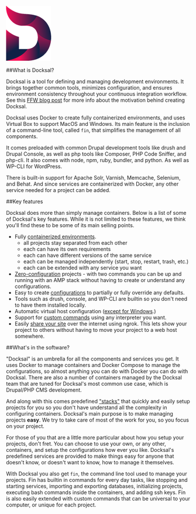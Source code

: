 ![Docksal](img/docksald.png)

##What is Docksal?

Docksal is a tool for defining and managing development environments. It brings together common tools, minimizes configuration, 
and ensures environment consistency throughout your continuous integration workflow. See this [FFW blog post](https://ffwagency.com/blog/announcing-docksal-docker-based-development-environment) for more info about 
the motivation behind creating Docksal.

Docksal uses Docker to create fully containerized environments, and uses Virtual Box to support MacOS and Windows. 
Its main feature is the inclusion of a command-line tool, called `fin`, that simplifies the management of all components.

It comes preloaded with common Drupal development tools like drush and Drupal Console, as well as php tools like Composer, 
PHP Code Sniffer, and php-cli. It also comes with node, npm, ruby, bundler, and python. As well as WP-CLI for WordPress.

There is built-in support for Apache Solr, Varnish, Memcache, Selenium, and Behat. And since services are containerized with Docker, 
any other service needed for a project can be added.

##Key features

Docksal does more than simply manage containers. Below is a list of some of Docksal's key features. While it is not
limited to these features, we think you'll find these to be some of its main selling points.

- Fully [containerized environments](/docksal-stack).
    - all projects stay separated from each other
    - each can have its own requirements
    - each can have different versions of the same service
    - each can be managed independently (start, stop, restart, trash, etc.)
    - each can be extended with any service you want
- [Zero-configuration](/project-customize/#zero-configuration) projects - with two commands you can be up and running with an AMP stack without
having to create or understand any configurations.
- Easy to create [configurations](/project-customize) to partially or fully override any defaults.
- Tools such as drush, console, and WP-CLI are builtin so you don't need to have them installed locally.
- Automatic virtual host configuration ([except for Windows](/multiple-projects/#windows).)
- Support for [custom commands](/custom-commands) using any interpreter you want.
- Easily [share your site](/public-access) over the internet using ngrok. This lets show your project to others without having to 
move your project to a web host somewhere.

##What's in the software?

"Docksal" is an umbrella for all the components and services you get. It uses Docker to manage containers and Docker Compose to
manage the configurations, so almost anything you can do with Docker you can do with Docksal. There are also a number of 
containers managed by the Docksal team that are tuned for Docksal's most common use case, which is Drupal/PHP CMS development.

And along with this comes predefined ["stacks"](/project-customize/#default-configurations) that quickly and easily setup projects for you so you don't have
understand all the complexity in configuring containers. Docksal's main purpose is to make managing projects **easy**. We try to take care of most of the work for you,
so you focus on your project.

For those of you that are a little more particular about how you setup your projects, don't fret. You can choose to use your own, or any other, containers,
and setup the configurations how ever you like. Docksal's predefined services are provided to make things easy for anyone that doesn't know, or doesn't want to know,
how to manage it themselves.

With Docksal you also get `fin`, the command line tool used to manage your projects. Fin has builtin in commands for every day tasks, like 
stopping and starting services, importing and exporting databases, initializing projects, executing bash commands inside the containers, and adding ssh keys.
Fin is also easily extended with custom commands that can be universal to your computer, or unique for each project.